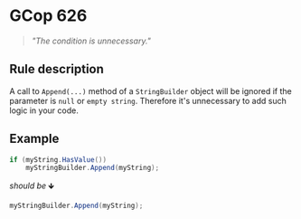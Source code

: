 ﻿# GCop 626

> *"The condition is unnecessary."*

## Rule description
A call to `Append(...)` method of a `StringBuilder` object will be ignored if the parameter is `null` or `empty string`. Therefore it's unnecessary to add such logic in your code.

## Example

```csharp
if (myString.HasValue())
    myStringBuilder.Append(myString);
```

*should be* 🡻

```csharp
myStringBuilder.Append(myString);
```
